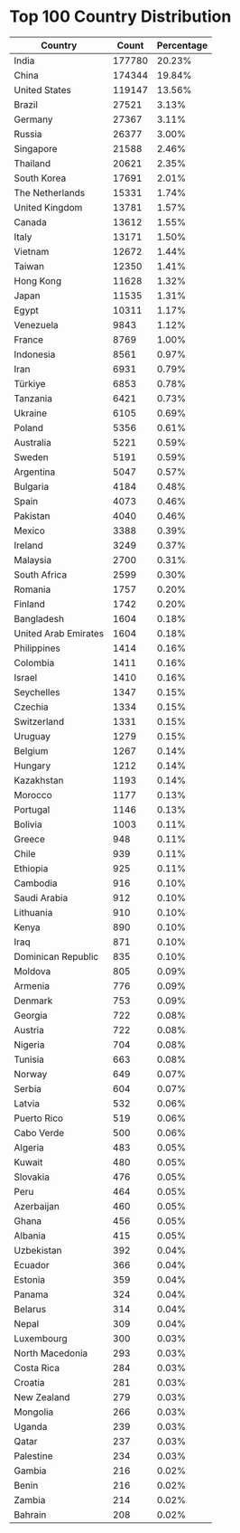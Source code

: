 # Top 100 Country Distribution
| Country | Count | Percentage |
|----|----|----|
| India | 177780 | 20.23% |
| China | 174344 | 19.84% |
| United States | 119147 | 13.56% |
| Brazil | 27521 | 3.13% |
| Germany | 27367 | 3.11% |
| Russia | 26377 | 3.00% |
| Singapore | 21588 | 2.46% |
| Thailand | 20621 | 2.35% |
| South Korea | 17691 | 2.01% |
| The Netherlands | 15331 | 1.74% |
| United Kingdom | 13781 | 1.57% |
| Canada | 13612 | 1.55% |
| Italy | 13171 | 1.50% |
| Vietnam | 12672 | 1.44% |
| Taiwan | 12350 | 1.41% |
| Hong Kong | 11628 | 1.32% |
| Japan | 11535 | 1.31% |
| Egypt | 10311 | 1.17% |
| Venezuela | 9843 | 1.12% |
| France | 8769 | 1.00% |
| Indonesia | 8561 | 0.97% |
| Iran | 6931 | 0.79% |
| Türkiye | 6853 | 0.78% |
| Tanzania | 6421 | 0.73% |
| Ukraine | 6105 | 0.69% |
| Poland | 5356 | 0.61% |
| Australia | 5221 | 0.59% |
| Sweden | 5191 | 0.59% |
| Argentina | 5047 | 0.57% |
| Bulgaria | 4184 | 0.48% |
| Spain | 4073 | 0.46% |
| Pakistan | 4040 | 0.46% |
| Mexico | 3388 | 0.39% |
| Ireland | 3249 | 0.37% |
| Malaysia | 2700 | 0.31% |
| South Africa | 2599 | 0.30% |
| Romania | 1757 | 0.20% |
| Finland | 1742 | 0.20% |
| Bangladesh | 1604 | 0.18% |
| United Arab Emirates | 1604 | 0.18% |
| Philippines | 1414 | 0.16% |
| Colombia | 1411 | 0.16% |
| Israel | 1410 | 0.16% |
| Seychelles | 1347 | 0.15% |
| Czechia | 1334 | 0.15% |
| Switzerland | 1331 | 0.15% |
| Uruguay | 1279 | 0.15% |
| Belgium | 1267 | 0.14% |
| Hungary | 1212 | 0.14% |
| Kazakhstan | 1193 | 0.14% |
| Morocco | 1177 | 0.13% |
| Portugal | 1146 | 0.13% |
| Bolivia | 1003 | 0.11% |
| Greece | 948 | 0.11% |
| Chile | 939 | 0.11% |
| Ethiopia | 925 | 0.11% |
| Cambodia | 916 | 0.10% |
| Saudi Arabia | 912 | 0.10% |
| Lithuania | 910 | 0.10% |
| Kenya | 890 | 0.10% |
| Iraq | 871 | 0.10% |
| Dominican Republic | 835 | 0.10% |
| Moldova | 805 | 0.09% |
| Armenia | 776 | 0.09% |
| Denmark | 753 | 0.09% |
| Georgia | 722 | 0.08% |
| Austria | 722 | 0.08% |
| Nigeria | 704 | 0.08% |
| Tunisia | 663 | 0.08% |
| Norway | 649 | 0.07% |
| Serbia | 604 | 0.07% |
| Latvia | 532 | 0.06% |
| Puerto Rico | 519 | 0.06% |
| Cabo Verde | 500 | 0.06% |
| Algeria | 483 | 0.05% |
| Kuwait | 480 | 0.05% |
| Slovakia | 476 | 0.05% |
| Peru | 464 | 0.05% |
| Azerbaijan | 460 | 0.05% |
| Ghana | 456 | 0.05% |
| Albania | 415 | 0.05% |
| Uzbekistan | 392 | 0.04% |
| Ecuador | 366 | 0.04% |
| Estonia | 359 | 0.04% |
| Panama | 324 | 0.04% |
| Belarus | 314 | 0.04% |
| Nepal | 309 | 0.04% |
| Luxembourg | 300 | 0.03% |
| North Macedonia | 293 | 0.03% |
| Costa Rica | 284 | 0.03% |
| Croatia | 281 | 0.03% |
| New Zealand | 279 | 0.03% |
| Mongolia | 266 | 0.03% |
| Uganda | 239 | 0.03% |
| Qatar | 237 | 0.03% |
| Palestine | 234 | 0.03% |
| Gambia | 216 | 0.02% |
| Benin | 216 | 0.02% |
| Zambia | 214 | 0.02% |
| Bahrain | 208 | 0.02% |
